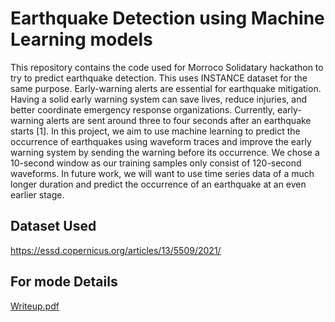 # Earthquake Detection using Machine Learning models
This repository contains the code used for Morroco Solidatary hackathon to try to predict earthquake detection. This uses INSTANCE dataset for the same purpose.
Early-warning alerts are essential for earthquake mitigation. Having a solid early warning system can save lives, reduce injuries, and better coordinate emergency response organizations. Currently, early-warning alerts are sent around three to four seconds after an earthquake starts [1]. In this project, we aim to use machine learning to predict the occurrence of earthquakes using waveform traces and improve the early warning system by sending the warning before its occurrence. We chose a 10-second window as our training samples only consist of 120-second waveforms. In future work, we will want to use time series data of a much longer duration and predict the occurrence of an earthquake at an even earlier stage.

## Dataset Used
https://essd.copernicus.org/articles/13/5509/2021/

## For mode Details
[Writeup.pdf](https://github.com/Santhoshi-Ravi/earthquake_detection/files/12644810/Writeup.pdf)
